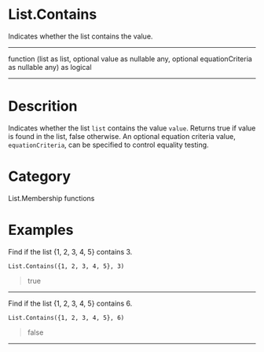 ﻿# List.Contains
Indicates whether the list contains the value.
***
function (list as list, optional value as nullable any, optional equationCriteria as nullable any) as logical
***
# Descrition 
Indicates whether the list <code>list</code> contains the value <code>value</code>. 
    Returns true if value is found in the list, false otherwise. An optional equation criteria value, <code>equationCriteria</code>, can be specified to control equality testing. 
# Category 
List.Membership functions
# Examples 
Find if the list {1, 2, 3, 4, 5} contains 3.
```
List.Contains({1, 2, 3, 4, 5}, 3)
```
> true
***
Find if the list {1, 2, 3, 4, 5} contains 6.
```
List.Contains({1, 2, 3, 4, 5}, 6)
```
> false
***
